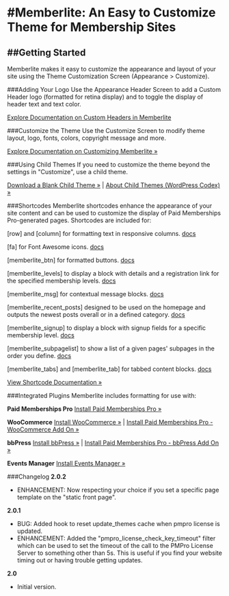 #Memberlite: An Easy to Customize Theme for Membership Sites
===

##Getting Started
---------------

Memberlite makes it easy to customize the appearance and layout of your site using the Theme Customization Screen (Appearance > Customize). 

###Adding Your Logo
Use the Appearance Header Screen to add a Custom Header logo (formatted for retina display) and to toggle the display of header text and text color.

[Explore Documentation on Custom Headers in Memberlite](http://www.paidmembershipspro.com/themes/memberlite/adding-your-logo/)

###Customize the Theme
Use the Customize Screen to modify theme layout, logo, fonts, colors, copyright message and more.

[Explore Documentation on Customizing Memberlite »](http://www.paidmembershipspro.com/themes/memberlite/customize-the-theme/)

###Using Child Themes
If you need to customize the theme beyond the settings in "Customize", use a child theme.

[Download a Blank Child Theme »](https://github.com/strangerstudios/memberlite-child) | [About Child Themes (WordPress Codex) »](http://codex.wordpress.org/Child_Themes)

###Shortcodes
Memberlite shortcodes enhance the appearance of your site content and can be used to customize the display of Paid Memberships Pro-generated pages. Shortcodes are included for:

[row] and [column] for formatting text in responsive columns. [docs](http://www.paidmembershipspro.com/themes/memberlite/shortcodes/column-shortcodes/)

[fa] for Font Awesome icons. [docs](http://www.paidmembershipspro.com/themes/memberlite/shortcodes/font-awesome-icons/)

[memberlite_btn] for formatted buttons. [docs](http://www.paidmembershipspro.com/themes/memberlite/shortcodes/buttons/)

[memberlite_levels] to display a block with details and a registration link for the specified membership levels. [docs](http://www.paidmembershipspro.com/themes/memberlite/shortcodes/membership-levels-display/)

[memberlite_msg] for contextual message blocks. [docs](http://www.paidmembershipspro.com/themes/memberlite/shortcodes/contextual-messages/)

[memberlite_recent_posts] designed to be used on the homepage and outputs the newest posts overall or in a defined category. [docs](http://www.paidmembershipspro.com/themes/memberlite/shortcodes/recent-posts/)

[memberlite_signup] to display a block with signup fields for a specific membership level. [docs](http://www.paidmembershipspro.com/themes/memberlite/shortcodes/membership-signup-block/)

[memberlite_subpagelist] to show a list of a given pages' subpages in the order you define. [docs](http://www.paidmembershipspro.com/themes/memberlite/shortcodes/subpagelist/)

[memberlite_tabs] and [memberlite_tab] for tabbed content blocks. [docs](http://www.paidmembershipspro.com/themes/memberlite/shortcodes/tabs/)

[View Shortcode Documentation »](http://www.paidmembershipspro.com/themes/memberlite/shortcodes/)

###Integrated Plugins
Memberlite includes formatting for use with:

**Paid Memberships Pro**
[Install Paid Memberships Pro »](http://www.paidmembershipspro.com/documentation/download/)

**WooCommerce**
[Install WooCommerce »](https://wordpress.org/plugins/woocommerce/) | [Install Paid Memberships Pro - WooCommerce Add On »](https://wordpress.org/plugins/pmpro-woocommerce/)

**bbPress**
[Install bbPress »](https://wordpress.org/plugins/bbpress/) | [Install Paid Memberships Pro - bbPress Add On »](https://wordpress.org/plugins/pmpro-bbpress/)

**Events Manager**
[Install Events Manager »](https://wordpress.org/plugins/events-manager/)

###Changelog
**2.0.2**
* ENHANCEMENT: Now respecting your choice if you set a specific page template on the "static front page".

**2.0.1**
* BUG: Added hook to reset update_themes cache when pmpro license is updated.
* ENHANCEMENT: Added the "pmpro_license_check_key_timeout" filter which can be used to set the timeout of the call to the PMPro License Server to something other than 5s. This is useful if you find your website timing out or having trouble getting updates.

**2.0**
* Initial version.